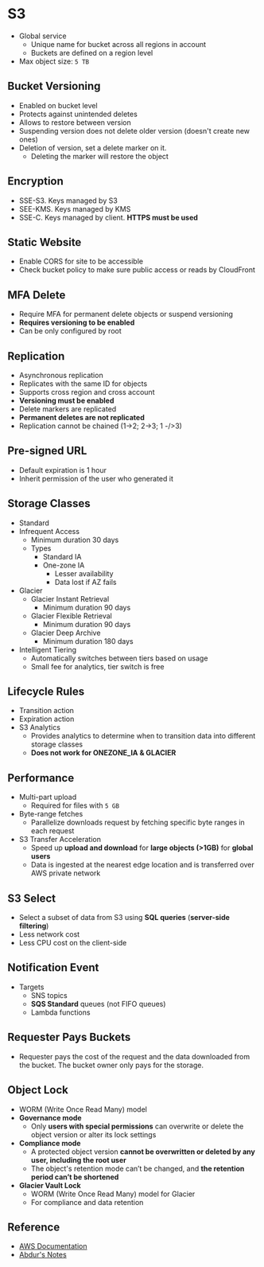 # S3

- Global service
	- Unique name for bucket across all regions in account
	- Buckets are defined on a region level
- Max object size: `5 TB`

## Bucket Versioning
- Enabled on bucket level
- Protects against unintended deletes
- Allows to restore between version
- Suspending version does not delete older version (doesn't create new ones)
- Deletion of version, set a delete marker on it. 
	- Deleting the marker will restore the object

## Encryption
- SSE-S3. Keys managed by S3
- SEE-KMS. Keys managed by KMS
- SSE-C. Keys managed by client. **HTTPS must be used**

## Static Website
- Enable CORS for site to be accessible
- Check bucket policy to make sure public access or reads by CloudFront

## MFA Delete
- Require MFA for permanent delete objects or suspend versioning
- **Requires versioning to be enabled**
- Can be only configured by root

## Replication
- Asynchronous replication
- Replicates with the same ID for objects
- Supports cross region and cross account
- **Versioning must be enabled**
- Delete markers are replicated
- **Permanent deletes are not replicated**
- Replication cannot be chained (1->2; 2->3; 1 -/>3)

## Pre-signed URL
- Default expiration is 1 hour
- Inherit permission of the user who generated it

## Storage Classes
- Standard
- Infrequent Access
	- Minimum duration 30 days
	- Types
		- Standard IA
		- One-zone IA
			- Lesser availability 
			- Data lost if AZ fails
- Glacier
	- Glacier Instant Retrieval
		- Minimum duration 90 days
	- Glacier Flexible Retrieval
		- Minimum duration 90 days
	- Glacier Deep Archive
		- Minimum duration 180 days
- Intelligent Tiering
	- Automatically switches between tiers based on usage
	- Small fee for analytics, tier switch is free

## Lifecycle Rules
- Transition action
- Expiration action
- S3 Analytics
	- Provides analytics to determine when to transition data into different storage classes
	- **Does not work for ONEZONE_IA & GLACIER**

## Performance
- Multi-part upload
	- Required for files with `5 GB`
- Byte-range fetches
	- Parallelize downloads request by fetching specific byte ranges in each request
- S3 Transfer Acceleration
	- Speed up **upload and download** for **large objects (>1GB)** for **global users**
	- Data is ingested at the nearest edge location and is transferred over AWS private network

## S3 Select
- Select a subset of data from S3 using **SQL queries** (**server-side filtering**)
- Less network cost
- Less CPU cost on the client-side

## Notification Event
- Targets
	- SNS topics
	- **SQS Standard** queues (not FIFO queues)
	- Lambda functions

## Requester Pays Buckets
- Requester pays the cost of the request and the data downloaded from the bucket. The bucket owner only pays for the storage.

## Object Lock
- WORM (Write Once Read Many) model
- **Governance mode**
    - Only **users with special permissions** can overwrite or delete the object version or alter its lock settings
- **Compliance mode**
    - A protected object version **cannot be overwritten or deleted by any user, including the root user**
    - The object's retention mode can’t be changed, and **the retention period can’t be shortened**
- **Glacier Vault Lock**
	- WORM (Write Once Read Many) model for Glacier
	- For compliance and data retention

## Reference
- [AWS Documentation](https://docs.aws.amazon.com/s3/)
- [Abdur's Notes](https://notes.arkalim.org/notes/aws%20solutions%20architect%20associate/simple%20storage%20service%20(s3)/)
